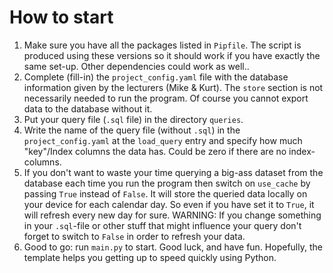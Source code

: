 # How to start
1. Make sure you have all the packages listed in `Pipfile`. The script is produced using these versions so it should
work if you have exactly the same set-up. Other dependencies could work as well..
2. Complete (fill-in) the `project_config.yaml` file with the database information given by
the lecturers (Mike & Kurt). The `store` section is not necessarily needed to run the program. Of course you cannot
export data to the database without it.
3. Put your query file (`.sql` file) in the directory `queries`.
4. Write the name of the query file (without `.sql`) in the `project_config.yaml` at the `load_query` entry 
and specify how much "key"/Index columns the data has. Could be zero if there are no index-columns.
5. If you don't want to waste your time querying a big-ass dataset from the database each time you run the program
then switch on `use_cache` by passing `True` instead of `False`. It will store the queried data locally on your device
for each calendar day. So even if you have set it to `True`, it will refresh every new day for sure. WARNING:
If you change something in your `.sql`-file or other stuff that might influence your query don't forget to switch to
`False` in order to refresh your data.
6. Good to go: run `main.py` to start. Good luck, and have fun. Hopefully, the template helps you getting up to 
speed quickly using Python.


